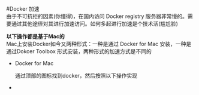 #Docker 加速  
由于不可抗拒的因素(你懂得)，在国内访问 Docker registry 服务器非常慢的。需要通过其他途径对其进行加速访问。如何多起进行加速是个技术活(尴尬脸)  

__以下操作都是基于Mac的__  
Mac上安装Docker如今又两种形式：一种是通过 Docker for Mac 安装，一种是通过Dokcer Toolbox 形式安装，两种形式的加速方式是不同的  

* Docker for Mac    

    通过顶部的图标找到docker，然后按照以下操作实现  
    ![]()  
    ![]()  

*     

